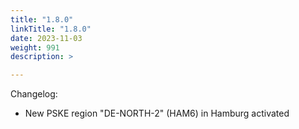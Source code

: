 ```yaml
---
title: "1.8.0"
linkTitle: "1.8.0"
date: 2023-11-03
weight: 991
description: >

---
```


Changelog:

- New PSKE region "DE-NORTH-2" (HAM6) in Hamburg activated